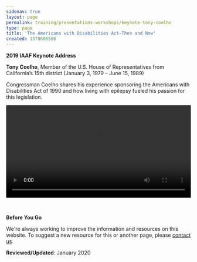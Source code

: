 ```yaml
---
sidenav: true
layout: page
permalink: training/presentations-workshops/keynote-tony-coelho
type: page
title: 'The Americans with Disabilities Act—Then and Now'
created: 1578606586
---
```


**2019 IAAF Keynote Address**

<meta charset="utf-8" />

<b id="docs-internal-guid-13d4420d-7fff-22d7-f3b4-dcfbccfa26e4">Tony Coelho</b>, Member of the U.S. House of Representatives from California&rsquo;s 15th district (January 3, 1979 &ndash; June 15, 1989)

Congressman Coelho shares his experience sponsoring the Americans with Disabilities Act of 1990 and how living with epilepsy fueled his passion for this legislation.

<video controls="controls" data-vscid="3qesx4ovd" style="width:100%"><source src="/sites/default/files/2019-IAAF-Keynote-Tony-Coelho.mp4" type="video/mp4" /></video>

&nbsp;

<div class="panel panel-default">
  <div class="panel-body">
    <strong>Before You Go</strong>
    <p dir="ltr">
      We're always working to improve the information and resources on this website. To suggest a new resource for this or another page, please <a href="mailto:section.508@gsa.gov">contact us</a>.
    </p>
  </div>
</div>

**Reviewed/Updated**: January 2020

&nbsp;